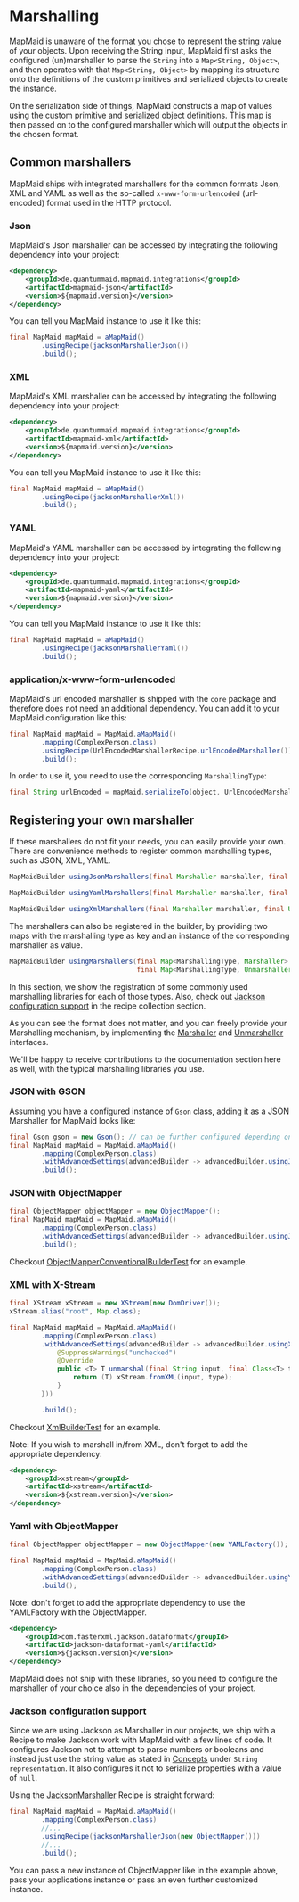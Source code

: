 # Marshalling
MapMaid is unaware of the format you chose to represent the string value of your objects.
Upon receiving the String input, MapMaid first asks the configured (un)marshaller to parse the `String`
into a `Map<String, Object>`, and then operates with that `Map<String, Object>` by mapping its structure onto the
definitions of the custom primitives and serialized objects to create the instance.

On the serialization side of things, MapMaid constructs a map of values using the custom primitive and 
serialized object definitions.
This map is then passed on to the configured marshaller which will output the objects in
the chosen format.

## Common marshallers
MapMaid ships with integrated marshallers for the common formats Json, XML and YAML as well as
the so-called `x-www-form-urlencoded` (url-encoded) format used in the HTTP protocol.

### Json
MapMaid's Json marshaller can be accessed by integrating the following dependency into your project:
```xml
<dependency>
    <groupId>de.quantummaid.mapmaid.integrations</groupId>
    <artifactId>mapmaid-json</artifactId>
    <version>${mapmaid.version}</version>
</dependency>
```

You can tell you MapMaid instance to use it like this:
<!---[CodeSnippet](json)-->
```java
final MapMaid mapMaid = aMapMaid()
        .usingRecipe(jacksonMarshallerJson())
        .build();
```

### XML
MapMaid's XML marshaller can be accessed by integrating the following dependency into your project:

```xml
<dependency>
    <groupId>de.quantummaid.mapmaid.integrations</groupId>
    <artifactId>mapmaid-xml</artifactId>
    <version>${mapmaid.version}</version>
</dependency>
```

You can tell you MapMaid instance to use it like this:
<!---[CodeSnippet](xml)-->
```java
final MapMaid mapMaid = aMapMaid()
        .usingRecipe(jacksonMarshallerXml())
        .build();
```

### YAML
MapMaid's YAML marshaller can be accessed by integrating the following dependency into your project:
```xml
<dependency>
    <groupId>de.quantummaid.mapmaid.integrations</groupId>
    <artifactId>mapmaid-yaml</artifactId>
    <version>${mapmaid.version}</version>
</dependency>
```
You can tell you MapMaid instance to use it like this:

<!---[CodeSnippet](yaml)-->
```java
final MapMaid mapMaid = aMapMaid()
        .usingRecipe(jacksonMarshallerYaml())
        .build();
```


### application/x-www-form-urlencoded
MapMaid's url encoded marshaller is shipped with the `core` package and therefore does not need an additional dependency.
You can add it to your MapMaid configuration like this:
<!---[CodeSnippet](urlencoded)-->
```java
final MapMaid mapMaid = MapMaid.aMapMaid()
        .mapping(ComplexPerson.class)
        .usingRecipe(UrlEncodedMarshallerRecipe.urlEncodedMarshaller())
        .build();
```

In order to use it, you need to use the corresponding `MarshallingType`:
<!---[CodeSnippet](urlencodedusage)-->
```java
final String urlEncoded = mapMaid.serializeTo(object, UrlEncodedMarshallerRecipe.urlEncoded());
```

## Registering your own marshaller
If these marshallers do not fit your needs, you can easily provide your own.
There are convenience methods to register common marshalling types, such as JSON, XML, YAML.

```java
MapMaidBuilder usingJsonMarshallers(final Marshaller marshaller, final Unmarshaller unmarshaller)
```

```java
MapMaidBuilder usingYamlMarshallers(final Marshaller marshaller, final Unmarshaller unmarshaller)
```

```java
MapMaidBuilder usingXmlMarshallers(final Marshaller marshaller, final Unmarshaller unmarshaller)
```

The marshallers can also be registered in the builder, by providing two maps with the marshalling type as key and an 
instance of the corresponding marshaller as value.

```java
MapMaidBuilder usingMarshallers(final Map<MarshallingType, Marshaller> marshallerMap,
                                final Map<MarshallingType, Unmarshaller> unmarshallerMap)
```

In this section, we show the registration of some commonly used marshalling libraries for each of those types. Also,
check out [Jackson configuration support](#jackson-configuration-support) in the recipe collection section.


As you can see the format does not matter, and you can freely provide your Marshalling mechanism, by implementing the
[Marshaller](../core/src/main/java/de/quantummaid/mapmaid/serialization/Marshaller.java) and 
[Unmarshaller](../core/src/main/java/de/quantummaid/mapmaid/deserialization/Unmarshaller.java) interfaces.

We'll be happy to receive contributions to the documentation section here as well, with the typical marshalling 
libraries you use.

### JSON with GSON

Assuming you have a configured instance of `Gson` class, adding it as a JSON Marshaller for MapMaid looks like:
<!---[CodeSnippet](jsonWithGson)-->
```java
final Gson gson = new Gson(); // can be further configured depending on your needs.
final MapMaid mapMaid = MapMaid.aMapMaid()
        .mapping(ComplexPerson.class)
        .withAdvancedSettings(advancedBuilder -> advancedBuilder.usingJsonMarshaller(gson::toJson, gson::fromJson))
        .build();
```

### JSON with ObjectMapper
<!---[CodeSnippet](jsonWithObjectMapper)-->
```java
final ObjectMapper objectMapper = new ObjectMapper();
final MapMaid mapMaid = MapMaid.aMapMaid()
        .mapping(ComplexPerson.class)
        .withAdvancedSettings(advancedBuilder -> advancedBuilder.usingJsonMarshaller(objectMapper::writeValueAsString, objectMapper::readValue))
        .build();
```


Checkout [ObjectMapperConventionalBuilderTest](../core/src/test/java/de/quantummaid/mapmaid/builder/ObjectMapperConventionalBuilderTest.java) for an example.

### XML with X-Stream
<!---[CodeSnippet](xmlWithXStream)-->
```java
final XStream xStream = new XStream(new DomDriver());
xStream.alias("root", Map.class);

final MapMaid mapMaid = MapMaid.aMapMaid()
        .mapping(ComplexPerson.class)
        .withAdvancedSettings(advancedBuilder -> advancedBuilder.usingXmlMarshaller(xStream::toXML, new Unmarshaller() {
            @SuppressWarnings("unchecked")
            @Override
            public <T> T unmarshal(final String input, final Class<T> type) {
                return (T) xStream.fromXML(input, type);
            }
        }))

        .build();
```

Checkout [XmlBuilderTest](../core/src/test/java/de/quantummaid/mapmaid/builder/XmlBuilderTest.java) for an example.

Note: If you wish to marshall in/from XML, don't forget to add the appropriate dependency:

```xml
<dependency>
    <groupId>xstream</groupId>
    <artifactId>xstream</artifactId>
    <version>${xstream.version}</version>
</dependency>
```


### Yaml with ObjectMapper

<!---[CodeSnippet](yamlWithObjectMapper)-->
```java
final ObjectMapper objectMapper = new ObjectMapper(new YAMLFactory());

final MapMaid mapMaid = MapMaid.aMapMaid()
        .mapping(ComplexPerson.class)
        .withAdvancedSettings(advancedBuilder -> advancedBuilder.usingYamlMarshaller(objectMapper::writeValueAsString, objectMapper::readValue))
        .build();
```


Note: don't forget to add the appropriate dependency to use the YAMLFactory with the ObjectMapper.
```xml
<dependency>
    <groupId>com.fasterxml.jackson.dataformat</groupId>
    <artifactId>jackson-dataformat-yaml</artifactId>
    <version>${jackson.version}</version>
</dependency>
```

MapMaid does not ship with these libraries, so you need to configure the marshaller of your choice also in the dependencies of your project.

### Jackson configuration support
Since we are using Jackson as Marshaller in our projects, we ship with a Recipe to make Jackson work with MapMaid with
a few lines of code. It configures Jackson not to attempt to parse numbers or booleans and instead just use the 
string value as stated in [Concepts](Concepts.md) under `String representation`. It also configures it not to serialize properties
with a value of `null`.

Using the 
[JacksonMarshaller](../core/src/main/java/de/quantummaid/mapmaid/builder/recipes/marshallers/jackson/JacksonMarshaller.java)
Recipe is straight forward:

<!---[CodeSnippet](jacksonWithRecipe)-->
```java
final MapMaid mapMaid = MapMaid.aMapMaid()
        .mapping(ComplexPerson.class)
        //...
        .usingRecipe(jacksonMarshallerJson(new ObjectMapper()))
        //...
        .build();
```

You can pass a new instance of ObjectMapper like in the example above, pass your applications instance or pass an even
further customized instance.